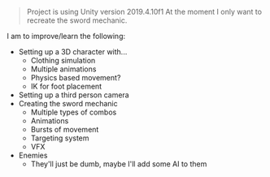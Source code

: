 > Project is using Unity version 2019.4.10f1
At the moment I only want to recreate the sword mechanic. 

I am to improve/learn the following:
- Setting up a 3D character with...
    - Clothing simulation
    - Multiple animations
    - Physics based movement?
    - IK for foot placement
- Setting up a third person camera
- Creating the sword mechanic
    - Multiple types of combos
    - Animations
    - Bursts of movement
    - Targeting system
    - VFX
- Enemies
    - They'll just be dumb, maybe I'll add some AI to them